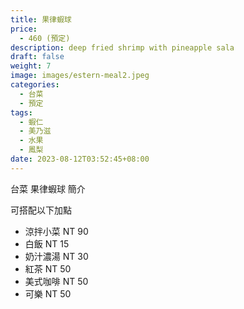 ```yaml
---
title: 果律蝦球
price:
  - 460 (預定)
description: deep fried shrimp with pineapple sala
draft: false
weight: 7
image: images/estern-meal2.jpeg
categories:
  - 台菜
  - 預定
tags:
  - 蝦仁
  - 美乃滋
  - 水果
  - 鳳梨
date: 2023-08-12T03:52:45+08:00
---
```


台菜 果律蝦球 簡介

可搭配以下加點

- 涼拌小菜  NT 90
- 白飯 NT 15
- 奶汁濃湯 NT 30
- 紅茶  NT 50
- 美式咖啡 NT 50
- 可樂 NT 50
